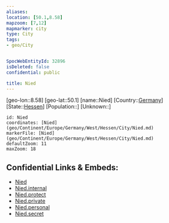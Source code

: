 ```yaml
---
aliases: 
location: [50.1,8.58]
mapzoom: [7,12] 
mapmarker: city 
type: City
tags:
- geo/City


SpocWebEntityId: 32896
isDeleted: false
confidential: public

title: Nied
---
```

[geo-lon::8.58]
[geo-lat::50.1]
[name::Nied]
[Country::[Germany](geo/Continent/Europe/Germany.md)]
[State::[Hessen](geo/Continent/Europe/Germany/West/Hessen.md)]
[Population::]
[Unknown::]


```leaflet
id: Nied
coordinates: [Nied](geo/Continent/Europe/Germany/West/Hessen/City/Nied.md)
markerFile: [Nied](geo/Continent/Europe/Germany/West/Hessen/City/Nied.md)
defaultZoom: 11 
maxZoom: 18
```


## Confidential Links & Embeds: 
- [Nied](../../../../../../../../_public/geo/Continent/Europe/Germany/West/Hessen/City/Nied.md) 
- [Nied.internal](../../../../../../../../_internal/geo/Continent/Europe/Germany/West/Hessen/City/Nied.internal.md) 
- [Nied.protect](../../../../../../../../_protect/geo/Continent/Europe/Germany/West/Hessen/City/Nied.protect.md) 
- [Nied.private](../../../../../../../../_private/geo/Continent/Europe/Germany/West/Hessen/City/Nied.private.md) 
- [Nied.personal](../../../../../../../../_personal/geo/Continent/Europe/Germany/West/Hessen/City/Nied.personal.md) 
- [Nied.secret](../../../../../../../../_secret/geo/Continent/Europe/Germany/West/Hessen/City/Nied.secret.md) 
